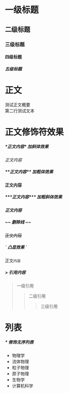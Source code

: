 # 一级标题
## 二级标题
### 三级标题
#### 四级标题
##### 五级标题

# 正文
测试正文概要<br>
第二行测试文本

# 正文修饰符效果
##### \*正文内容\* 加斜体效果
*正文内容*

##### \*\*正文内容\*\* 加粗体效果
**正文内容**

##### \*\*\*正文内容\*\*\* 加粗斜体效果
***正文内容***

##### \~\~ 删除线 \~\~
~~正文内容~~

##### \` 凸显效果 \`
正文`内容`

##### \> 引用内容
> 一级引用
>> 二级引用
>>> 三级引用

# 列表
##### \* 修饰无序列表

* 物理学
 * 流体物理
 * 粒子物理
  * 原子物理
* 生物学
* 计算机科学


